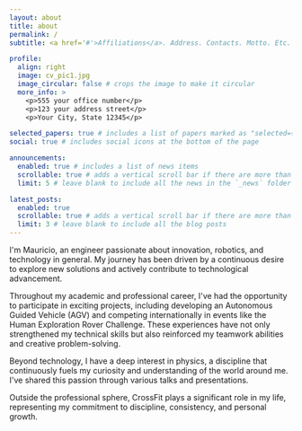 ```yaml
---
layout: about
title: about
permalink: /
subtitle: <a href='#'>Affiliations</a>. Address. Contacts. Motto. Etc.

profile:
  align: right
  image: cv_pic1.jpg
  image_circular: false # crops the image to make it circular
  more_info: >
    <p>555 your office number</p>
    <p>123 your address street</p>
    <p>Your City, State 12345</p>

selected_papers: true # includes a list of papers marked as "selected={true}"
social: true # includes social icons at the bottom of the page

announcements:
  enabled: true # includes a list of news items
  scrollable: true # adds a vertical scroll bar if there are more than 3 news items
  limit: 5 # leave blank to include all the news in the `_news` folder

latest_posts:
  enabled: true
  scrollable: true # adds a vertical scroll bar if there are more than 3 new posts items
  limit: 3 # leave blank to include all the blog posts
---
```


I'm Mauricio, an engineer passionate about innovation, robotics, and technology in general. My journey has been driven by a continuous desire to explore new solutions and actively contribute to technological advancement.

Throughout my academic and professional career, I've had the opportunity to participate in exciting projects, including developing an Autonomous Guided Vehicle (AGV) and competing internationally in events like the Human Exploration Rover Challenge. These experiences have not only strengthened my technical skills but also reinforced my teamwork abilities and creative problem-solving.

Beyond technology, I have a deep interest in physics, a discipline that continuously fuels my curiosity and understanding of the world around me. I've shared this passion through various talks and presentations.

Outside the professional sphere, CrossFit plays a significant role in my life, representing my commitment to discipline, consistency, and personal growth.



